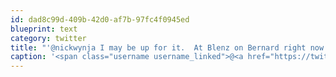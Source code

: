 ```yaml
---
id: dad8c99d-409b-42d0-af7b-97fc4f0945ed
blueprint: text
category: twitter
title: "'@nickwynja I may be up for it.  At Blenz on Bernard right now but coming to the office for a bit."
caption: '<span class="username username_linked">@<a href="https://twitter.com/nickwynja" title="Nick Wynja">nickwynja</a></span> I may be up for it.  At Blenz on Bernard right now but coming to the office for a bit.'
---
```

